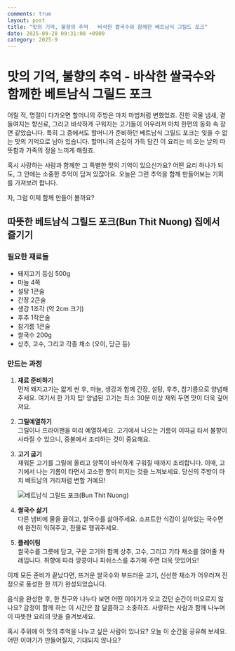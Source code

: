 ```yaml
---
comments: true
layout: post
title: "맛의 기억, 불향의 추억   바삭한 쌀국수와 함께한 베트남식 그릴드 포크"
date: 2025-09-28 09:31:08 +0900
category: 2025-9
---
```


# 맛의 기억, 불향의 추억 - 바삭한 쌀국수와 함께한 베트남식 그릴드 포크

어릴 적, 명절이 다가오면 할머니의 주방은 마치 마법처럼 변했었죠. 진한 국물 냄새, 곁들여지는 향신료, 그리고 바삭하게 구워지는 고기들이 어우러져 마치 한편의 동화 속 장면 같았습니다. 특히 그 중에서도 할머니가 준비하던 베트남식 그릴드 포크는 잊을 수 없는 맛의 기억으로 남아 있습니다. 할머니의 손길이 가득 담긴 이 요리는 비 오는 날의 따뜻함과 가족의 정을 느끼게 해줬죠. 

혹시 사랑하는 사람과 함께한 그 특별한 맛의 기억이 있으신가요? 어떤 요리 하나가 되도, 그 안에는 소중한 추억이 담겨 있잖아요. 오늘은 그런 추억을 함께 만들어보는 기회를 가져보려 합니다. 

자, 그럼 이제 함께 만들어 볼까요?

## 따뜻한 베트남식 그릴드 포크(Bun Thit Nuong) 집에서 즐기기 

### 필요한 재료들

- 돼지고기 등심 500g
- 마늘 4쪽
- 설탕 1큰술
- 간장 2큰술
- 생강 1조각 (약 2cm 크기)
- 후추 1작은술
- 참기름 1큰술
- 쌀국수 200g
- 상추, 고수, 그리고 각종 채소 (오이, 당근 등) 

### 만드는 과정

1. **재료 준비하기**  
   먼저 돼지고기는 얇게 썬 후, 마늘, 생강과 함께 간장, 설탕, 후추, 참기름으로 양념해 주세요. 여기서 한 가지 팁! 양념된 고기는 최소 30분 이상 재워 두면 맛이 더욱 깊어져요. 

2. **그릴예열하기**  
   그릴이나 프라이팬을 미리 예열하세요. 고기에서 나오는 기름이 이따금 타서 불향이 사라질 수 있으니, 중불에서 조리하는 것이 중요해요. 

3. **고기 굽기**  
   재워둔 고기를 그릴에 올리고 양쪽이 바삭하게 구워질 때까지 조리합니다. 이때, 고기에서 나는 기름이 타면서 고소한 향이 퍼지는 것을 느껴보세요. 당신의 주방이 마치 베트남의 거리처럼 변할 거예요!

   ![베트남식 그릴드 포크(Bun Thit Nuong)](https://www.themealdb.com/images/media/meals/qqwypw1504642429.jpg)

4. **쌀국수 삶기**  
   다른 냄비에 물을 끓이고, 쌀국수를 삶아주세요. 소프트한 식감이 살아있는 국수면에 완전히 익혀주고, 찬물로 헹궈주세요.

5. **플레이팅**  
   쌀국수를 그릇에 담고, 구운 고기와 함께 상추, 고수, 그리고 기타 채소를 얹어줄 차례입니다. 취향에 따라 땅콩이나 피쉬소스를 추가해 주면 더욱 맛있어요!

이제 모든 준비가 끝났다면, 뜨거운 쌀국수와 부드러운 고기, 신선한 채소가 어우러져 진정으로 풍성한 한 끼가 완성되었습니다.

음식을 완성한 후, 한 친구와 나누다 보면 어떤 이야기가 오고 갔던 순간이 떠오르지 않나요? 감정이 함께 하는 이 시간은 참 달콤하고 소중하죠. 사랑하는 사람과 함께 나누며 이 따뜻한 요리의 맛을 즐겨보세요. 

혹시 주위에 이 맛의 추억을 나누고 싶은 사람이 있나요? 오늘 이 순간을 공유해 보세요. 어떤 이야기가 만들어질지, 기대되지 않나요?